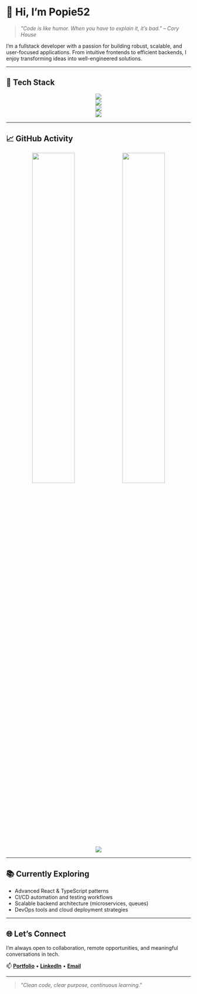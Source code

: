 # 👋 Hi, I’m Popie52

> _"Code is like humor. When you have to explain it, it’s bad." – Cory House_

I’m a fullstack developer with a passion for building robust, scalable, and user-focused applications. From intuitive frontends to efficient backends, I enjoy transforming ideas into well-engineered solutions.

---

## 🧰 Tech Stack

<p align="center"> <img src="https://skillicons.dev/icons?i=js,ts,react,nextjs,nodejs,python,java,cpp" /> <br/> <img src="https://skillicons.dev/icons?i=postgres,mongodb,firebase" /> <br/> <img src="https://skillicons.dev/icons?i=git,linux,vscode,figma" /> <br/> <img src="https://skillicons.dev/icons?i=playwright,vitest" /> </p>

---

## 📈 GitHub Activity

<p align="center">
  <img src="https://github-readme-stats.vercel.app/api?username=Popie52&show_icons=true&theme=radical&hide_border=true" width="48%" />
  <img src="https://streak-stats.demolab.com?user=Popie52&theme=radical&hide_border=true" width="48%" />
</p>

<p align="center">
  <img src="https://github-readme-activity-graph.vercel.app/graph?username=Popie52&theme=react-dark&hide_border=true" />
</p>

---

<!--## 🚀 Projects

- **[Project A](#)** – Description of what it does, what tech is used, and its purpose.
- **[Project B](#)** – Description with a focus on problems solved or innovative approaches.

> More projects and case studies coming soon.

---
-->
## 📚 Currently Exploring

- Advanced React & TypeScript patterns  
- CI/CD automation and testing workflows  
- Scalable backend architecture (microservices, queues)  
- DevOps tools and cloud deployment strategies

---

## 🌐 Let’s Connect

I’m always open to collaboration, remote opportunities, and meaningful conversations in tech.

📫 **[Portfolio](#)** • **[LinkedIn](#)** • **[Email](mailto:popiesailor@gmail.com)**

---

> _"Clean code, clear purpose, continuous learning."_  
